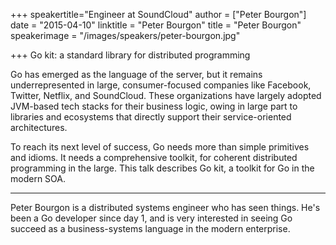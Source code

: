 +++
speakertitle="Engineer at SoundCloud"
author = ["Peter Bourgon"]
date = "2015-04-10"
linktitle = "Peter Bourgon"
title = "Peter Bourgon"
speakerimage = "/images/speakers/peter-bourgon.jpg"

+++
Go kit: a standard library for distributed programming

Go has emerged as the language of the server, but it remains underrepresented in large, consumer-focused companies like Facebook, Twitter, Netflix, and SoundCloud. These organizations have largely adopted JVM-based tech stacks for their business logic, owing in large part to libraries and ecosystems that directly support their service-oriented architectures.

To reach its next level of success, Go needs more than simple primitives and idioms. It needs a comprehensive toolkit, for coherent distributed programming in the large. This talk describes Go kit, a toolkit for Go in the modern SOA.

---

Peter Bourgon is a distributed systems engineer who has seen things. He's been a Go developer since day 1, and is very interested in seeing Go succeed as a business-systems language in the modern enterprise.
